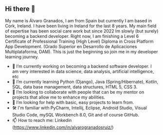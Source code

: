 ## Hi there 👋

My name is Álvaro Granados, I am from Spain but currently I am based in Cork, Ireland. I have been living in Ireland for the last 8 years. My main field of expertise has been social care work but since 2022 Im slowly (but surely) becoming a backend developer. Right now, I am finishing a Level 6 Certificate of Professional Training (High Level) Diploma in Cross Platform App Development. (Grado Superior en Desarrollo de Aplicaciones Multiplataforma, DAM). This is just the beginning so join me in my developer learning journey.

- 🔭 I’m currently working on becoming a backend software developer. I am very interested in data science, data analysis, artificial intelligence, etc
- 🌱 I’m currently learning Python (Django), Java (Spring/Hibernate), Kotlin, SQL, data base management, data structures, HTML 5, CSS 3.
- 👯 I’m looking to collaborate with people that can be my mentor on projects that allow me to enhance my abilities.
- 🤔 I’m looking for help with basic, easy projects to learn from.
- 🛠️ I'm familiar with PyCharm, Intellij, Eclipse, Android Studio, Visual Studio Code, mySQL Workbench 8.0, Git and of course GitHub.
- 📫 How to reach me: Linkedin (https://www.linkedin.com/in/alvarogranadosruiz/)

